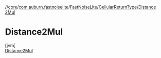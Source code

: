//[core](../../../../../index.md)/[com.auburn.fastnoiselite](../../../index.md)/[FastNoiseLite](../../index.md)/[CellularReturnType](../index.md)/[Distance2Mul](index.md)

# Distance2Mul

[jvm]\
[Distance2Mul](index.md)
